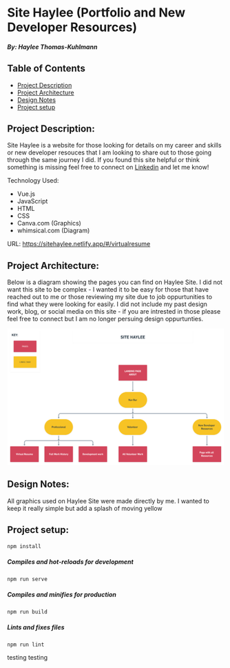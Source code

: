 # Site Haylee (Portfolio and New Developer Resources)
##### By: Haylee Thomas-Kuhlmann 

## Table of Contents  
- [Project Description](#project-description)  
- [Project Architecture](#project-architecture)
- [Design Notes](#design-notes) 
- [Project setup](#project-setup) 

## Project Description:

Site Haylee is a website for those looking for details on my career and skills or new developer resouces that I am looking to share out to those going through the same journey I did. If you found this site helpful or think something is missing feel free to connect on [Linkedin](https://www.linkedin.com/in/hayleetk/) and let me know! 

Technology Used:
- Vue.js
- JavaScript
- HTML
- CSS
- Canva.com (Graphics)
- whimsical.com (Diagram)

URL: https://sitehaylee.netlify.app/#/virtualresume

## Project Architecture:

Below is a diagram showing the pages you can find on Haylee Site. I did not want this site to be complex - I wanted it to be easy for those that have reached out to me or those reviewing my site due to job oppurtunities to find what they were looking for easily. I did not include my past design work, blog, or social media on this site - if you are intrested in those please feel free to connect but I am no longer persuing design oppurtunties.

![This is an image](public/site_haylee_pages.png)


## Design Notes:

All graphics used on Haylee Site were made directly by me. I wanted to keep it really simple but add a splash of moving yellow


## Project setup:
```
npm install
```

##### Compiles and hot-reloads for development
```
npm run serve
```

##### Compiles and minifies for production
```
npm run build
```

##### Lints and fixes files
```
npm run lint
```
 testing testing